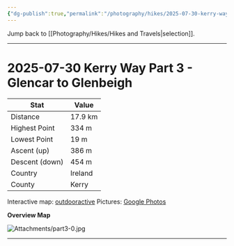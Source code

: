 ```yaml
---
{"dg-publish":true,"permalink":"/photography/hikes/2025-07-30-kerry-way-part-3-glencar-to-glenbeigh/","hide":"true","updated":"2025-08-10T19:43:22.142+02:00"}
---
```


Jump back to [[Photography/Hikes/Hikes and Travels\|selection]].

---
# 2025-07-30 Kerry Way Part 3 - Glencar to Glenbeigh
 
| Stat           | Value   |
| -------------- | ------- |
| Distance       | 17.9 km |
| Highest Point  | 334 m   |
| Lowest Point   | 19 m    |
| Ascent (up)    | 386 m   |
| Descent (down) | 454 m   |
| Country        | Ireland |
| County         | Kerry   |

Interactive map: [outdooractive](https://www.outdooractive.com/en/route/hiking-trail/southwest-ireland/kerry-way-part-3-glencar-glenbeigh-short-variation-/318373710/?share=%7E3ixcvjfg%244osshygr)
Pictures: [Google Photos](https://photos.app.goo.gl/6he65Zc5gVLBGmGe6)

**Overview Map**

![Attachments/part3-0.jpg](/img/user/Attachments/part3-0.jpg)

---